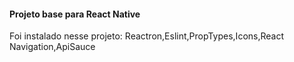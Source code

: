 #### Projeto base para React Native
Foi instalado nesse projeto:
Reactron,Eslint,PropTypes,Icons,React Navigation,ApiSauce
